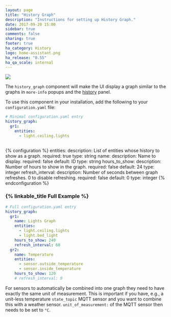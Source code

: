 ```yaml
---
layout: page
title: "History Graph"
description: "Instructions for setting up History Graph."
date: 2017-09-20 15:00
sidebar: true
comments: false
sharing: true
footer: true
ha_category: History
logo: home-assistant.png
ha_release: "0.55"
ha_qa_scale: internal
---
```


<p class='img'>
  <img src='{{site_root}}/images/screenshots/history_graph.png' />
</p>

The `history_graph` component will make the UI display a graph similar to the graphs in `more-info` popups and the [history](/components/history/) panel.

To use this component in your installation, add the following to your `configuration.yaml` file:

```yaml
# Minimal configuration.yaml entry
history_graph:
  gr1:
    entities:
      - light.ceiling.lights
  
```

{% configuration %}
entities:
  description: List of entities whose history to show as a graph.
  required: true
  type: string
name:
  description: Name to display.
  required: false
  default: ID
  type: string
hours_to_show: 
  description: Number of hours to show in the graph.
  required: false
  default: 24
  type: integer
refresh_interval:
  description: Number of seconds between graph refreshes. 0 to disable refreshing.
  required: false
  default: 0
  type: integer
{% endconfiguration %}

### {% linkable_title Full Example %}

```yaml
# Full configuration.yaml entry
history_graph:
  gr1:
    name: Lights Graph
    entities:
      - light.ceiling.lights
      - light.bed_light
    hours_to_show: 240
    refresh_interval: 60
  gr2:
    name: Temperature
    entities:
      - sensor.outside_temperature
      - sensor.inside_temperature
    hours_to_show: 120
    # refresh_interval: 0
```

For sensors to automatically be combined into one graph they need to have exactly the same unit of measurement. This is important if you have, e.g., a unit-less temperature `state_topic` MQTT sensor and you want to combine this with a weather sensor. `unit_of_measurement:` of the MQTT sensor then needs to be set to `°C`.
